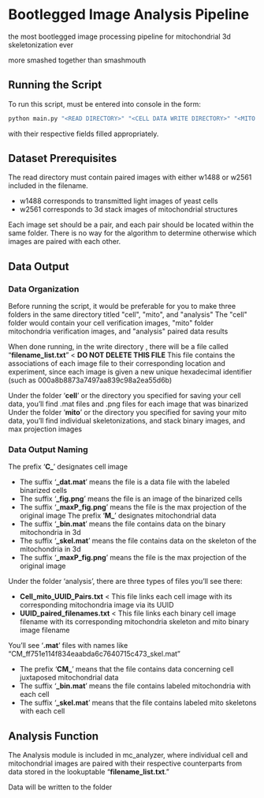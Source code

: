 # Bootlegged Image Analysis Pipeline

the most bootlegged image processing pipeline for mitochondrial 3d skeletonization ever

more smashed together than smashmouth
## Running the Script

To run this script, must be entered into console in the form:
```python
python main.py "<READ DIRECTORY>" "<CELL DATA WRITE DIRECTORY>" "<MITO DATA WRITE DIRECTORY>"
```
with their respective fields filled appropriately.

## Dataset Prerequisites

The read directory must contain paired images with either w1488 or w2561 included in the filename.
* w1488 corresponds to transmitted light images of yeast cells
* w2561 corresponds to 3d stack images of mitochondrial structures

Each image set should be a pair, and each pair should be located within the same folder.
There is no way for the algorithm to determine otherwise which images are paired with each other.
## Data Output
### Data Organization
Before running the script, it would be preferable for you to make three folders in the same directory titled "cell", "mito", and "analysis"
The "cell" folder would contain your cell verification images, "mito" folder mitochondria verification images, and "analysis" paired data results

When done running, in the write directory , there will be a file called “**filename_list.txt**” < **DO NOT DELETE THIS FILE**
This file contains the associations of each image file to their corresponding location and experiment, since each image is given a new unique hexadecimal identifier (such as 000a8b8873a7497aa839c98a2ea55d6b)

Under the folder ‘**cell**’ or the directory you specified for saving your cell data, you’ll find .mat files and .png files for each image that was binarized
Under the folder ‘**mito**’ or the directory you specified for saving your mito data, you’ll find individual skeletonizations, and stack binary images, and max projection images
### Data Output Naming
The prefix ‘**C_**’ designates cell image
* The suffix ‘**_dat.mat**’ means the file is a data file with the labeled binarized cells
* The suffix ‘**_fig.png**’ means the file is an image of the binarized cells
* The suffix ‘**_maxP_fig.png**’ means the file is the max projection of the original image
The prefix ‘**M_**’ designates mitochondrial data
* The suffix ‘**_bin.mat**’ means the file contains data on the binary mitochondria in 3d
* The suffix ‘**_skel.mat**’ means the file contains data on the skeleton of the mitochondria in 3d
* The suffix ‘**_maxP_fig.png**’ means the file is the max projection of the original image

Under the folder ‘analysis’, there are three types of files you’ll see there:
* **Cell_mito_UUID_Pairs.txt** < This file links each cell image with its corresponding mitochondria image via its UUID
* **UUID_paired_filenames.txt** < This file links each binary cell image filename with its corresponding mitochondria skeleton and mito binary image filename

You’ll see ‘**.mat**’  files with names like “CM_ff751e114f834eaabda6c7640715c473_skel.mat”
* The prefix ‘**CM_**’ means that the file contains data concerning cell juxtaposed mitochondrial data
* The suffix ‘**_bin.mat**’ means the file contains labeled mitochondria with each cell
* The suffix ‘**_skel.mat**’ means that the file contains labeled mito skeletons with each cell

## Analysis Function
The Analysis module is included in mc_analyzer, where individual cell and mitochondrial images are paired with their respective counterparts from data stored in the lookuptable “**filename_list.txt**.”

Data will be written to the folder 
